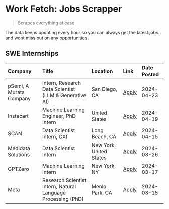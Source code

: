 # Work Fetch: Jobs Scrapper
> Scrapes everything at ease

The data keeps updating every hour so you can always get the latest jobs and wont miss out on any opportunities.

## SWE Internships
<!--START_SECTION:workfetch-->
| Company                 | Title                                                        | Location                | Link                                                                                                                                                                                                                                                                               | Date Posted   |
|:------------------------|:-------------------------------------------------------------|:------------------------|:-----------------------------------------------------------------------------------------------------------------------------------------------------------------------------------------------------------------------------------------------------------------------------------|:--------------|
| pSemi, A Murata Company | Intern, Research Data Scientist (LLM & Generative AI)        | San Diego, CA           | [Apply](https://www.linkedin.com/jobs/view/intern-research-data-scientist-llm-generative-ai-at-psemi-a-murata-company-3887074168?position=9&pageNum=0&refId=RHwQv8s5eD3F%2B9ovM0Wlpw%3D%3D&trackingId=%2FX7ShJPWJFGjW%2Fs%2BhXvKJw%3D%3D&trk=public_jobs_jserp-result_search-card) | 2024-04-23    |
| Instacart               | Machine Learning Engineer, PhD Intern                        | United States           | [Apply](https://www.linkedin.com/jobs/view/machine-learning-engineer-phd-intern-at-instacart-3901991739?position=2&pageNum=0&refId=RHwQv8s5eD3F%2B9ovM0Wlpw%3D%3D&trackingId=dwZEA1kM9B97hR%2FCd%2FoF5w%3D%3D&trk=public_jobs_jserp-result_search-card)                            | 2024-04-19    |
| SCAN                    | Data Scientist Intern, CXI                                   | Long Beach, CA          | [Apply](https://www.linkedin.com/jobs/view/data-scientist-intern-cxi-at-scan-3899690492?position=8&pageNum=0&refId=RHwQv8s5eD3F%2B9ovM0Wlpw%3D%3D&trackingId=KC2p39PqFmS7g3eqhwWdXQ%3D%3D&trk=public_jobs_jserp-result_search-card)                                                | 2024-04-15    |
| Medidata Solutions      | Data Scientist Intern                                        | New York, United States | [Apply](https://www.linkedin.com/jobs/view/data-scientist-intern-at-medidata-solutions-3810253704?position=7&pageNum=0&refId=RHwQv8s5eD3F%2B9ovM0Wlpw%3D%3D&trackingId=10rkrXlpF3qcba4j1P7Xqw%3D%3D&trk=public_jobs_jserp-result_search-card)                                      | 2024-03-26    |
| GPTZero                 | Machine Learning Intern                                      | New York, NY            | [Apply](https://www.linkedin.com/jobs/view/machine-learning-intern-at-gptzero-3860723963?position=6&pageNum=0&refId=RHwQv8s5eD3F%2B9ovM0Wlpw%3D%3D&trackingId=ESs672NGkCUexoUQoG3qug%3D%3D&trk=public_jobs_jserp-result_search-card)                                               | 2024-03-17    |
| Meta                    | Research Scientist Intern, Natural Language Processing (PhD) | Menlo Park, CA          | [Apply](https://www.linkedin.com/jobs/view/research-scientist-intern-natural-language-processing-phd-at-meta-3858718375?position=10&pageNum=0&refId=RHwQv8s5eD3F%2B9ovM0Wlpw%3D%3D&trackingId=x6vadleBbFrRr8K9n0XFiw%3D%3D&trk=public_jobs_jserp-result_search-card)               | 2024-03-15    |
<!--END_SECTION:workfetch-->
